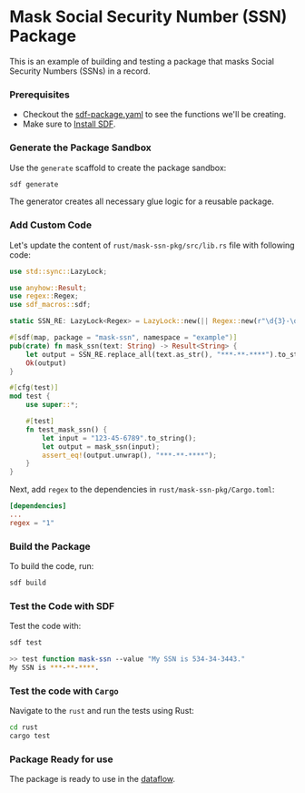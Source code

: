 # Mask Social Security Number (SSN) Package

This is an example of building and testing a package that masks Social Security Numbers (SSNs) in a record.

### Prerequisites

* Checkout the [sdf-package.yaml](./sdf-package.yaml) to see the functions we'll be creating.
* Make sure to [Install SDF].


### Generate the Package Sandbox

Use the `generate` scaffold to create the package sandbox:

```bash
sdf generate
```

The generator creates all necessary glue logic for a reusable package.


### Add Custom Code

Let's update the content of `rust/mask-ssn-pkg/src/lib.rs` file with following code:

```rust
use std::sync::LazyLock;

use anyhow::Result;
use regex::Regex;
use sdf_macros::sdf;

static SSN_RE: LazyLock<Regex> = LazyLock::new(|| Regex::new(r"\d{3}-\d{2}-\d{4}").unwrap());

#[sdf(map, package = "mask-ssn", namespace = "example")]
pub(crate) fn mask_ssn(text: String) -> Result<String> {
    let output = SSN_RE.replace_all(text.as_str(), "***-**-****").to_string();
    Ok(output)
}

#[cfg(test)]
mod test {
    use super::*;

    #[test]
    fn test_mask_ssn() {
        let input = "123-45-6789".to_string();
        let output = mask_ssn(input);
        assert_eq!(output.unwrap(), "***-**-****");
    }
}
```

Next, add `regex` to the dependencies in `rust/mask-ssn-pkg/Cargo.toml`:

```toml
[dependencies]
...
regex = "1"
```

### Build the Package

To build the code, run:

```bash
sdf build
```


### Test the Code with SDF

Test the code with:

```bash
sdf test
```

```bash
>> test function mask-ssn --value "My SSN is 534-34-3443."
My SSN is ***-**-****.
```


### Test the code with `Cargo`

Navigate to the `rust` and run the tests using Rust:

```bash
cd rust
cargo test
```

### Package Ready for use

The package is ready to use in the [dataflow](../../).


[Install SDF]: /README.MD#prerequisites